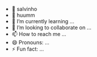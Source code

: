 - 👋 salvinho 
- 👀 huumm
- 🌱 I’m currently learning ...
- 💞️ I’m looking to collaborate on ...
- 📫 How to reach me ...
- 😄 Pronouns: ...
- ⚡ Fun fact: ...

<!---
DuContrags/DuContrags is a ✨ special ✨ repository because its `README.md` (this file) appears on your GitHub profile.
You can click the Preview link to take a look at your changes.
--->
